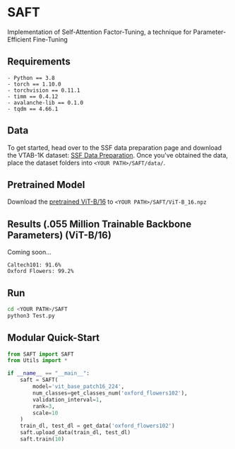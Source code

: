 # SAFT
Implementation of Self-Attention Factor-Tuning, a technique for Parameter-Efficient Fine-Tuning 

## Requirements
```
- Python == 3.8
- torch == 1.10.0
- torchvision == 0.11.1
- timm == 0.4.12
- avalanche-lib == 0.1.0
- tqdm == 4.66.1
```

## Data
To get started, head over to the SSF data preparation page and download the VTAB-1K dataset: [SSF Data Preparation](https://github.com/dongzelian/SSF#data-preparation). Once you've obtained the data, place the dataset folders into `<YOUR PATH>/SAFT/data/`.

## Pretrained Model
Download the [pretrained ViT-B/16](https://storage.googleapis.com/vit_models/imagenet21k/ViT-B_16.npz) to `<YOUR PATH>/SAFT/ViT-B_16.npz`


## Results (.055 Million Trainable Backbone Parameters) (ViT-B/16)
Coming soon...
```
Caltech101: 91.6%
Oxford Flowers: 99.2%
```

## Run
```sh
cd <YOUR PATH>/SAFT
python3 Test.py
```

## Modular Quick-Start
```python
from SAFT import SAFT
from Utils import *

if __name__ == "__main__":
    saft = SAFT(
        model='vit_base_patch16_224',
        num_classes=get_classes_num('oxford_flowers102'),
        validation_interval=1,
        rank=3,
        scale=10
    )
    train_dl, test_dl = get_data('oxford_flowers102')
    saft.upload_data(train_dl, test_dl)
    saft.train(10)
```

